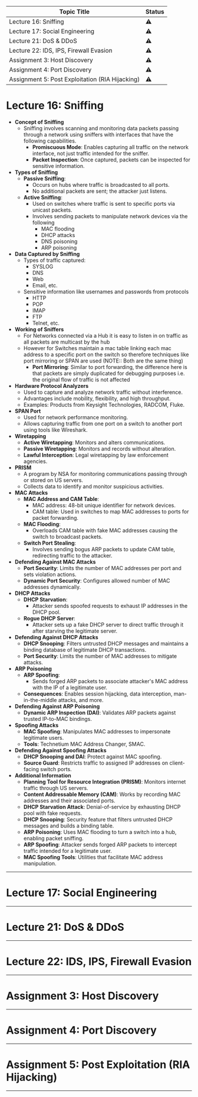 | Topic Title                                     | Status    |
| ----------------------------------------------- | --------- |
| Lecture 16: Sniffing                            | :warning: |
| Lecture 17: Social Engineering                  | :warning: |
| Lecture 21: DoS & DDoS                          | :warning: |
| Lecture 22: IDS, IPS, Firewall Evasion          | :warning: |
| Assignment 3: Host Discovery                    | :warning: |
| Assignment 4: Port Discovery                    | :warning: |
| Assignment 5: Post Exploitation (RIA Hijacking) | :warning: |

# Lecture 16: Sniffing
- **Concept of Sniffing**
    - Sniffing involves scanning and monitoring data packets passing through a network using sniffers with interfaces that have the following capabilities.
	    - **Promiscuous Mode**: Enables capturing all traffic on the network interface, not just traffic intended for the sniffer.
	    - **Packet Inspection**: Once captured, packets can be inspected for sensitive information.
- **Types of Sniffing**
    - **Passive Sniffing**:
        - Occurs on hubs where traffic is broadcasted to all ports.
        - No additional packets are sent; the attacker just listens.
    - **Active Sniffing**:
        - Used on switches where traffic is sent to specific ports via unicast packets.
        - Involves sending packets to manipulate network devices via the following
	        - MAC flooding
	        - DHCP attacks
	        - DNS poisoning
	        - ARP poisoning
- **Data Captured by Sniffing**
    - Types of traffic captured:
	    - SYSLOG
	    - DNS
	    - Web
	    - Email, etc.
    - Sensitive information like usernames and passwords from protocols
	    - HTTP
	    - POP
	    - IMAP
	    - FTP
	    - Telnet, etc.
- **Working of Sniffers**
	- For Networks connected via a Hub it is easy to listen in on traffic as all packets are multicast by the hub
	- However for Switches maintain a mac table linking each mac address to a specific port on the switch so therefore techniques like port mirroring or SPAN are used (NOTE:: Both are the same thing)
	    - **Port Mirroring**: Similar to port forwarding, the difference here is that packets are simply duplicated for debugging purposes i.e. the original flow of traffic is not affected
- **Hardware Protocol Analyzers**
    - Used to capture and analyze network traffic without interference.
    - Advantages include mobility, flexibility, and high throughput.
    - Examples: Products from Keysight Technologies, RADCOM, Fluke.
- **SPAN Port**
    - Used for network performance monitoring.
    - Allows capturing traffic from one port on a switch to another port using tools like Wireshark.
- **Wiretapping**
    - **Active Wiretapping**: Monitors and alters communications.
    - **Passive Wiretapping**: Monitors and records without alteration.
    - **Lawful Interception**: Legal wiretapping by law enforcement agencies.
- **PRISM**
    - A program by NSA for monitoring communications passing through or stored on US servers.
    - Collects data to identify and monitor suspicious activities.
- **MAC Attacks**
    - **MAC Address and CAM Table**:
        - MAC address: 48-bit unique identifier for network devices.
        - CAM table: Used in switches to map MAC addresses to ports for packet forwarding.
    - **MAC Flooding**:
        - Overloads CAM table with fake MAC addresses causing the switch to broadcast packets.
    - **Switch Port Stealing**:
        - Involves sending bogus ARP packets to update CAM table, redirecting traffic to the attacker.
- **Defending Against MAC Attacks**
    - **Port Security**: Limits the number of MAC addresses per port and sets violation actions.
    - **Dynamic Port Security**: Configures allowed number of MAC addresses dynamically.
- **DHCP Attacks**
    - **DHCP Starvation**:
        - Attacker sends spoofed requests to exhaust IP addresses in the DHCP pool.
    - **Rogue DHCP Server**:
        - Attacker sets up a fake DHCP server to direct traffic through it after starving the legitimate server.
- **Defending Against DHCP Attacks**
    - **DHCP Snooping**: Filters untrusted DHCP messages and maintains a binding database of legitimate DHCP transactions.
    - **Port Security**: Limits the number of MAC addresses to mitigate attacks.
- **ARP Poisoning**
    - **ARP Spoofing**:
        - Sends forged ARP packets to associate attacker's MAC address with the IP of a legitimate user.
    - **Consequences**: Enables session hijacking, data interception, man-in-the-middle attacks, and more.
- **Defending Against ARP Poisoning**
    - **Dynamic ARP Inspection (DAI)**: Validates ARP packets against trusted IP-to-MAC bindings.
- **Spoofing Attacks**
    - **MAC Spoofing**: Manipulates MAC addresses to impersonate legitimate users.
    - **Tools**: Technetium MAC Address Changer, SMAC.
- **Defending Against Spoofing Attacks**
    - **DHCP Snooping and DAI**: Protect against MAC spoofing.
    - **Source Guard**: Restricts traffic to assigned IP addresses on client-facing switch ports.
- **Additional Information**
    - **Planning Tool for Resource Integration (PRISM)**: Monitors internet traffic through US servers.
    - **Content Addressable Memory (CAM)**: Works by recording MAC addresses and their associated ports.
    - **DHCP Starvation Attack**: Denial-of-service by exhausting DHCP pool with fake requests.
    - **DHCP Snooping**: Security feature that filters untrusted DHCP messages and builds a binding table.
    - **ARP Poisoning**: Uses MAC flooding to turn a switch into a hub, enabling packet sniffing.
    - **ARP Spoofing**: Attacker sends forged ARP packets to intercept traffic intended for a legitimate user.
    - **MAC Spoofing Tools**: Utilities that facilitate MAC address manipulation.
---

# Lecture 17: Social Engineering

---

# Lecture 21: DoS & DDoS

---

# Lecture 22: IDS, IPS, Firewall Evasion


---

# Assignment 3: Host Discovery

---

# Assignment 4: Port Discovery

---

# Assignment 5: Post Exploitation (RIA Hijacking)

---